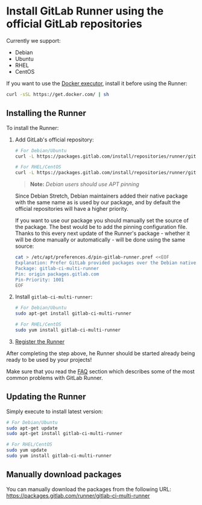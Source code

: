 # Install GitLab Runner using the official GitLab repositories

Currently we support:

- Debian
- Ubuntu
- RHEL
- CentOS

If you want to use the [Docker executor], install it before using the Runner:

```bash
curl -sSL https://get.docker.com/ | sh
```

## Installing the Runner

To install the Runner:

1. Add GitLab's official repository:

    ```bash
    # For Debian/Ubuntu
    curl -L https://packages.gitlab.com/install/repositories/runner/gitlab-ci-multi-runner/script.deb.sh | sudo bash

    # For RHEL/CentOS
    curl -L https://packages.gitlab.com/install/repositories/runner/gitlab-ci-multi-runner/script.rpm.sh | sudo bash
    ```

    >**Note:**
    _Debian users should use APT pinning_
    >
    Since Debian Stretch, Debian maintainers added their native package
    with the same name as is used by our package, and by default the official
    repositories will have a higher priority.
    >
    If you want to use our package you should manually set the source of
    the package. The best would be to add the pinning configuration file.
    Thanks to this every next update of the Runner's package - whether it will
    be done manually or automatically - will be done using the same source:
    >
    ```bash
    cat > /etc/apt/preferences.d/pin-gitlab-runner.pref <<EOF
    Explanation: Prefer GitLab provided packages over the Debian native ones
    Package: gitlab-ci-multi-runner
    Pin: origin packages.gitlab.com
    Pin-Priority: 1001
    EOF
    ```

1. Install `gitlab-ci-multi-runner`:

    ```bash
    # For Debian/Ubuntu
    sudo apt-get install gitlab-ci-multi-runner

    # For RHEL/CentOS
    sudo yum install gitlab-ci-multi-runner
    ```

1. [Register the Runner](../register/index.md)

After completing the step above, he Runner should be started already being
ready to be used by your projects!

Make sure that you read the [FAQ](../faq/README.md) section which describes
some of the most common problems with GitLab Runner.

## Updating the Runner

Simply execute to install latest version:

```bash
# For Debian/Ubuntu
sudo apt-get update
sudo apt-get install gitlab-ci-multi-runner

# For RHEL/CentOS
sudo yum update
sudo yum install gitlab-ci-multi-runner
```

## Manually download packages

You can manually download the packages from the following URL:
<https://packages.gitlab.com/runner/gitlab-ci-multi-runner>

[docker executor]: ../executors/docker.md

